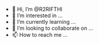 - 👋 Hi, I’m @R2RIFTHI
- 👀 I’m interested in ...
- 🌱 I’m currently learning ...
- 💞️ I’m looking to collaborate on ...
- 📫 How to reach me ...

<!---
R2RIFTHI/R2RIFTHI is a ✨ special ✨ repository because its `README.md` (this file) appears on your GitHub profile.
You can click the Preview link to take a look at your changes.
--->
